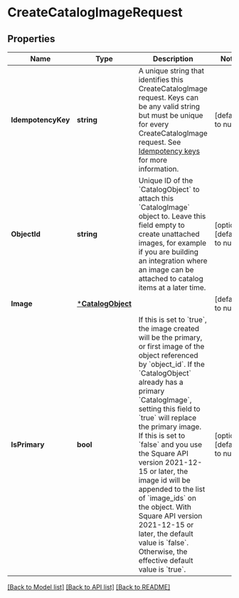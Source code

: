 # CreateCatalogImageRequest

## Properties
Name | Type | Description | Notes
------------ | ------------- | ------------- | -------------
**IdempotencyKey** | **string** | A unique string that identifies this CreateCatalogImage request. Keys can be any valid string but must be unique for every CreateCatalogImage request.  See [Idempotency keys](https://developer.squareup.com/docs/build-basics/common-api-patterns/idempotency) for more information. | [default to null]
**ObjectId** | **string** | Unique ID of the &#x60;CatalogObject&#x60; to attach this &#x60;CatalogImage&#x60; object to. Leave this field empty to create unattached images, for example if you are building an integration where an image can be attached to catalog items at a later time. | [optional] [default to null]
**Image** | [***CatalogObject**](CatalogObject.md) |  | [default to null]
**IsPrimary** | **bool** | If this is set to &#x60;true&#x60;, the image created will be the primary, or first image of the object referenced by &#x60;object_id&#x60;. If the &#x60;CatalogObject&#x60; already has a primary &#x60;CatalogImage&#x60;, setting this field to &#x60;true&#x60; will replace the primary image. If this is set to &#x60;false&#x60; and you use the Square API version 2021-12-15 or later, the image id will be appended to the list of &#x60;image_ids&#x60; on the object.  With Square API version 2021-12-15 or later, the default value is &#x60;false&#x60;. Otherwise, the effective default value is &#x60;true&#x60;. | [optional] [default to null]

[[Back to Model list]](../README.md#documentation-for-models) [[Back to API list]](../README.md#documentation-for-api-endpoints) [[Back to README]](../README.md)

